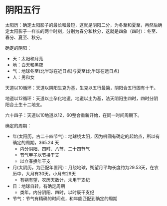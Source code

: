 # 阴阳五行

太阳历：确定太阳影子的最长和最短，这就是阴阳二分，为冬至和夏至，再然后确定太阳影子一样长的两个时刻，分别为春分和秋分，这就是四象（四时）：冬至、春分、夏至、秋分。

确定的阴阳：
- 天：太阳和月亮
- 地：白天和黑夜
- 气：地球冬至(北半球在近日点)与夏至(北半球在远日点)
- 人：男和女

天道以10循环：天道以阴阳生克为基，生克以五行最简，阴阳合五行固有十干。

地道以12循环：天道以土孕化地道，地道以土为基，法天阴阳生四时，四时分阴阳合土生十二地支。

六十四子：天道以10地道以12，60整合重新开始，在同一时间周期下。

确定的周期：
- 年(太阳历，古二十四节气)：地球绕太阳，因为椭圆有确定的起始点，所以有确定的周期，365.24 天
  - 内分阴阳、四时、八节、二十四节气
  - 节气甲子以节换干支
  - 以立春换年干支
- 月(太阴历，为匹配年置闰)：月绕地球，朔望月平均长度约为29.53天，在农历中，大月有30天，小月有29天
  - 有朔有望，农历天数计，未用干支纪
- 日：地球自转，有确定周期
  - 类年，内分阴阳、四时，以时辰干支纪
- 节气：节气有精确的时间点，和年能匹配到确定的周期


